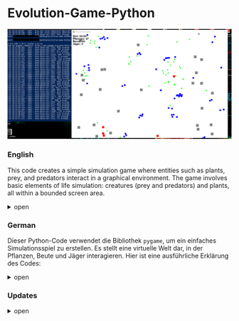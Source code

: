 # Evolution-Game-Python

![Alt text](/preview.png?raw=true "preview")

### **English**
This code creates a simple simulation game where entities such as plants, prey, and predators interact in a graphical environment. The game involves basic elements of life simulation: creatures (prey and predators) and plants, all within a bounded screen area.

<details>
  <summary>open</summary>
  Certainly! Here’s a detailed explanation of the provided Python code using the `pygame` library for creating a simple simulation game:

---

### Key Components

#### 1. **Imports and Constants**

- **Imports:**
  - `pygame`: For game development, including graphics and user input.
  - `random`: For generating random numbers, useful for movement and reproduction.
  - `math`: For mathematical functions, like calculating distances.

- **Constants:**
  - `WINDOW_WIDTH`, `WINDOW_HEIGHT`: Dimensions of the game window.
  - `FPS`: Frames per second to control the game update rate.
  - Colors (e.g., `WHITE`, `GREEN`, `BLUE`, `RED`, `GRAY`): For drawing entities.
  - Sizes for different entities (e.g., `PLANT_SIZE`, `PREY_SIZE`, `PREDATOR_SIZE`, `OBSTACLE_SIZE`).
  - Numbers and parameters related to entities (e.g., `NUM_PLANTS`, `PREY_LIFETIME`, `PLANTS_EATEN_TO_REPRODUCE`).

#### 2. **Classes**

- **Creature Class:**
  - **Base Class** for all entities. 
  - **Attributes:** Position, color, size, speed, sight range, and lifetime.
  - **Methods:**
    - `update()`: Updates the creature's state, checking if it needs to be removed due to the expiration of its lifetime.
    - `detect_objects()`: Finds objects within the sight range.
    - `wrap_around_screen()`: Wraps around the screen edges to simulate continuous movement.
    - `random_movement()`: Moves the creature randomly if no specific target is detected.

- **Prey Class:**
  - **Inherits** from `Creature`.
  - **Attributes:** Keeps track of how many plants it has eaten.
  - **Methods:**
    - `update()`: Moves, searches for food, and avoids obstacles.
    - `move()`: Moves towards the nearest plant or away from predators.
    - `search_for_food()`: Eats plants and handles reproduction if enough plants are consumed.
    - `reproduce()`: Creates a new prey.
    - `avoid_obstacles()`: Avoids obstacles by moving away from them.
    - `avoid_overlap()`: Prevents overlapping with other preys.

- **Predator Class:**
  - **Inherits** from `Creature`.
  - **Attributes:** Keeps track of how many preys it has eaten.
  - **Methods:**
    - `update()`: Moves, searches for prey, and avoids obstacles.
    - `move()`: Moves towards the nearest prey or moves randomly if no prey is nearby.
    - `search_for_food()`: Eats prey and handles reproduction if enough prey are consumed.
    - `reproduce()`: Creates a new predator.
    - `avoid_obstacles()`: Avoids obstacles by moving away from them.
    - `avoid_overlap()`: Prevents overlapping with other predators.

- **Plant Class:**
  - **Extends** `pygame.sprite.Sprite`.
  - **Attributes:** Position and last reproduction time.
  - **Methods:**
    - `update()`: Checks if it’s time to reproduce.
    - `reproduce()`: Creates a new plant at a random position.
    - `get_random_position()`: Finds a random position on the screen for new plants.

- **Obstacle Class:**
  - **Extends** `pygame.sprite.Sprite`.
  - **Attributes:** Position and size of obstacles.

#### 3. **Main Function**

- **Initialization:**
  - Sets up the game environment, including the display window, sprite groups, and initial entities.

- **Game Loop:**
  - Handles user events (e.g., quitting the game).
  - Updates all sprites.
  - Clears and redraws the screen each frame.
  - Regulates the frame rate based on the `FPS` setting.

### Summary

The code defines a simple simulation where:
- **Plants** grow and reproduce over time.
- **Prey** eat plants, flee from predators, and reproduce.
- **Predators** hunt prey, avoid obstacles, and reproduce.
- **Obstacles** act as barriers within the environment.

The game operates within a window where all these entities interact, using basic physics for movement and behavior, and provides a continuous simulation of their interactions based on the defined parameters and constants.

### **detailed overview**
<details>
  <summary>open</summary>
Certainly! Here's a detailed overview of the provided Pygame code for an ecosystem simulation, written in English:

### 1. **Imports and Constants**

```python
import pygame
import random
import math
import logging
```

- `pygame`: Library used for game development.
- `random`: For generating random numbers and movements.
- `math`: For mathematical operations like distance calculations.
- `logging`: For logging events and debugging.

**Constants and Settings:**
- `WINDOW_WIDTH`, `WINDOW_HEIGHT`: Dimensions of the game window.
- `FPS`: Frames per second for game updates.
- `WHITE`, `GREEN`, `BLUE`, `RED`, `GRAY`, `BLACK`: Color definitions.
- `PLANT_SIZE`, `PREY_SIZE`, `PREDATOR_SIZE`, `OBSTACLE_SIZE`: Sizes of various sprites.
- `NUM_PLANTS`, `NUM_PREYS`, `MIN_PREDATORS`, `NUM_OBSTACLES`: Initial counts for the sprites.
- `MAX_PLANTS`: Maximum number of plants.
- `PREY_LIFETIME`, `PREDATOR_LIFETIME`: Lifetimes of prey and predators.
- `PLANTS_EATEN_TO_REPRODUCE`, `PREYS_EATEN_TO_REPRODUCE`: Number of food units required for reproduction.
- `SIGHT_RANGE`: Vision range of creatures.
- `MIN_PREYS`: Minimum number of prey.
- `PLANT_GROWTH_INTERVAL`: Growth interval for plants.
- `PREY_SPEED`, `PREDATOR_SPEED`, `RANDOM_MOVEMENT_INTERVAL`: Movement parameters for creatures.

### 2. **Logging Setup**

```python
logging.basicConfig(level=logging.DEBUG, format='%(asctime)s - %(levelname)s - %(message)s')
```

- Configures the logging module to capture debug messages.

### 3. **Game Classes**

**`Creature` Class**

```python
class Creature(pygame.sprite.Sprite):
    def __init__(self, x, y, color, size, sight_range, life_time, speed):
        super().__init__()
        self.image = pygame.Surface((size, size))
        self.image.fill(color)
        self.rect = self.image.get_rect(topleft=(x, y))
        self.size = size
        self.sight_range = sight_range
        self.life_time = life_time
        self.speed = speed
        self.timer = pygame.time.get_ticks()
        self.last_food_time = pygame.time.get_ticks()
        self.last_random_movement_time = pygame.time.get_ticks()
        self.direction = pygame.Vector2(random.choice([-1, 1]), random.choice([-1, 1])).normalize()

    def update(self):
        if pygame.time.get_ticks() - self.timer > self.life_time:
            logging.info(f"{self.__class__.__name__} has exceeded its lifetime and will be removed.")
            self.kill()
        
        self.wrap_around_screen()
        self.random_movement()

    def detect_objects(self, objects):
        detected = []
        for obj in objects:
            if self.get_distance(obj) < self.sight_range:
                detected.append(obj)
        return detected

    def get_distance(self, obj):
        return math.hypot(self.rect.centerx - obj.rect.centerx, self.rect.centery - obj.rect.centery)

    def wrap_around_screen(self):
        if self.rect.left > WINDOW_WIDTH:
            self.rect.right = 0
        elif self.rect.right < 0:
            self.rect.left = WINDOW_WIDTH
        if self.rect.top > WINDOW_HEIGHT:
            self.rect.bottom = 0
        elif self.rect.bottom < 0:
            self.rect.top = WINDOW_HEIGHT

    def random_movement(self):
        current_time = pygame.time.get_ticks()
        if current_time - self.last_random_movement_time > RANDOM_MOVEMENT_INTERVAL:
            self.last_random_movement_time = current_time
            self.direction = pygame.Vector2(random.choice([-1, 1]), random.choice([-1, 1])).normalize()

        self.rect.x += self.direction.x * self.speed
        self.rect.y += self.direction.y * self.speed
```

- `Creature` is the base class for all creatures in the game. It includes basic properties like position, size, lifetime, and movement.
- `update()` is called each frame to move the object and check its lifetime.
- `detect_objects()`, `get_distance()`, `wrap_around_screen()`, `random_movement()` handle behavior and interaction of creatures.

**`Prey` Class**

```python
class Prey(Creature):
    def __init__(self, x, y):
        super().__init__(x, y, BLUE, PREY_SIZE, SIGHT_RANGE, PREY_LIFETIME, PREY_SPEED)
        self.plants_eaten = 0

    def update(self):
        super().update()
        self.move()
        self.search_for_food()
        self.avoid_obstacles()

    def move(self):
        predators_in_range = self.detect_objects(predators)
        if predators_in_range:
            closest_predator = min(predators_in_range, key=lambda p: self.get_distance(p))
            direction_x = self.rect.centerx - closest_predator.rect.centerx
            direction_y = self.rect.centery - closest_predator.rect.centery
            distance = math.hypot(direction_x, direction_y)
            if distance > 0:
                direction_x /= distance
                direction_y /= distance
                self.direction = pygame.Vector2(direction_x, direction_y)
                self.rect.x += self.direction.x * PREY_SPEED
                self.rect.y += self.direction.y * PREY_SPEED
        else:
            plants_in_range = self.detect_objects(plants)
            if plants_in_range:
                closest_plant = min(plants_in_range, key=lambda p: self.get_distance(p))
                direction_x = closest_plant.rect.centerx - self.rect.centerx
                direction_y = closest_plant.rect.centery - self.rect.centery
                distance = math.hypot(direction_x, direction_y)
                if distance > 0:
                    direction_x /= distance
                    direction_y /= distance
                    self.direction = pygame.Vector2(direction_x, direction_y)
                    self.rect.x += self.direction.x * PREY_SPEED
                    self.rect.y += self.direction.y * PREY_SPEED

        self.avoid_overlap(preys)

    def search_for_food(self):
        if plants:
            plants_in_range = self.detect_objects(plants)
            if plants_in_range:
                closest_plant = min(plants_in_range, key=lambda p: self.get_distance(p))
                if self.get_distance(closest_plant) < self.size:
                    plants.remove(closest_plant)
                    all_sprites.remove(closest_plant)
                    self.plants_eaten += 1
                    self.last_food_time = pygame.time.get_ticks()

                    if self.plants_eaten >= PLANTS_EATEN_TO_REPRODUCE:
                        self.plants_eaten = 0
                        self.reproduce()

    def reproduce(self):
        new_prey = Prey(self.rect.x + random.randint(-20, 20), self.rect.y + random.randint(-20, 20))
        preys.add(new_prey)
        all_sprites.add(new_prey)
        logging.info(f"New prey created at ({new_prey.rect.x}, {new_prey.rect.y}).")

    def avoid_obstacles(self):
        obstacles_in_range = self.detect_objects(obstacles)
        if obstacles_in_range:
            closest_obstacle = min(obstacles_in_range, key=lambda o: self.get_distance(o))
            direction_x = self.rect.centerx - closest_obstacle.rect.centerx
            direction_y = self.rect.centery - closest_obstacle.rect.centery
            distance = math.hypot(direction_x, direction_y)
            if distance > 0:
                direction_x /= distance
                direction_y /= distance
                self.rect.x += direction_x * PREY_SPEED
                self.rect.y += direction_y * PREY_SPEED

    def avoid_overlap(self, group):
        for sprite in group:
            if sprite != self and pygame.sprite.collide_rect(self, sprite):
                direction_x = self.rect.centerx - sprite.rect.centerx
                direction_y = self.rect.centery - sprite.rect.centery
                distance = math.hypot(direction_x, direction_y)
                if distance > 0:
                    direction_x /= distance
                    direction_y /= distance
                    self.rect.x += direction_x * PREY_SPEED
                    self.rect.y += direction_y * PREY_SPEED
```

- `Prey` inherits from `Creature` and provides the logic for prey behavior.
- `move()` controls prey movement based on proximity to predators or plants.
- `search_for_food()` looks for plants to eat and allows reproduction.
- `avoid_obstacles()` and `avoid_overlap()` prevent collisions with obstacles or other prey.

**`Predator` Class**

```python
class Predator(Creature):
    def __init__(self, x, y):
        super().__init__(x, y, RED, PREDATOR_SIZE, SIGHT_RANGE, PREDATOR_LIFETIME, PREDATOR_SPEED)
        self.preys_eaten = 0

    def update(self):
        super().update()
        self.move()
        self.search_for_food()
        self.avoid_obstacles()

    def move(self):
        preys_in_range = self.detect_objects(preys)
        if preys_in_range:
            closest_prey = min(preys_in_range, key=lambda p: self.get_distance(p))
            direction_x = closest_prey.rect.centerx - self.rect.centerx
            direction_y = closest_prey.rect.centery - self.rect.centery
            distance = math.hypot(direction_x, direction_y)
            if distance > 0:
                direction_x /= distance
                direction_y /= distance


                self.direction = pygame.Vector2(direction_x, direction_y)
                self.rect.x += self.direction.x * PREDATOR_SPEED
                self.rect.y += self.direction.y * PREDATOR_SPEED
        self.avoid_overlap(predators)

    def search_for_food(self):
        if preys:
            preys_in_range = self.detect_objects(preys)
            if preys_in_range:
                closest_prey = min(preys_in_range, key=lambda p: self.get_distance(p))
                if self.get_distance(closest_prey) < self.size:
                    preys.remove(closest_prey)
                    all_sprites.remove(closest_prey)
                    self.preys_eaten += 1
                    self.last_food_time = pygame.time.get_ticks()

                    if self.preys_eaten >= PREYS_EATEN_TO_REPRODUCE:
                        self.preys_eaten = 0
                        self.reproduce()

    def reproduce(self):
        new_predator = Predator(self.rect.x + random.randint(-20, 20), self.rect.y + random.randint(-20, 20))
        predators.add(new_predator)
        all_sprites.add(new_predator)
        logging.info(f"New predator created at ({new_predator.rect.x}, {new_predator.rect.y}).")

    def avoid_obstacles(self):
        obstacles_in_range = self.detect_objects(obstacles)
        if obstacles_in_range:
            closest_obstacle = min(obstacles_in_range, key=lambda o: self.get_distance(o))
            direction_x = self.rect.centerx - closest_obstacle.rect.centerx
            direction_y = self.rect.centery - closest_obstacle.rect.centery
            distance = math.hypot(direction_x, direction_y)
            if distance > 0:
                direction_x /= distance
                direction_y /= distance
                self.rect.x += direction_x * PREDATOR_SPEED
                self.rect.y += direction_y * PREDATOR_SPEED

    def avoid_overlap(self, group):
        for sprite in group:
            if sprite != self and pygame.sprite.collide_rect(self, sprite):
                direction_x = self.rect.centerx - sprite.rect.centerx
                direction_y = self.rect.centery - sprite.rect.centery
                distance = math.hypot(direction_x, direction_y)
                if distance > 0:
                    direction_x /= distance
                    direction_y /= distance
                    self.rect.x += direction_x * PREDATOR_SPEED
                    self.rect.y += direction_y * PREDATOR_SPEED
```

- `Predator` inherits from `Creature` and provides the logic for predator behavior.
- `move()` controls predator movement based on proximity to prey.
- `search_for_food()` looks for prey to eat and allows reproduction.
- `avoid_obstacles()` and `avoid_overlap()` prevent collisions with obstacles or other predators.

**`Plant` and `Obstacle` Classes**

```python
class Plant(pygame.sprite.Sprite):
    def __init__(self, x, y):
        super().__init__()
        self.image = pygame.Surface((PLANT_SIZE, PLANT_SIZE))
        self.image.fill(GREEN)
        self.rect = self.image.get_rect(topleft=(x, y))

class Obstacle(pygame.sprite.Sprite):
    def __init__(self, x, y):
        super().__init__()
        self.image = pygame.Surface((OBSTACLE_SIZE, OBSTACLE_SIZE))
        self.image.fill(GRAY)
        self.rect = self.image.get_rect(topleft=(x, y))
```

- `Plant` and `Obstacle` are simple sprites for plants and obstacles, which do not require complex logic.

### 4. **Game Initialization**

```python
pygame.init()
screen = pygame.display.set_mode((WINDOW_WIDTH, WINDOW_HEIGHT))
pygame.display.set_caption("Ecosystem Simulation")
clock = pygame.time.Clock()
```

- Initializes Pygame, sets up the game window, and creates a clock to control the frame rate.

**Sprite Groups**

- `all_sprites`, `plants`, `preys`, `predators`, `obstacles`: Groups to manage and draw sprites.
- Initializes sprites and adds them to their respective groups (plants, prey, predators, obstacles).

### 5. **Drawing the Overview**

```python
def draw_stats(screen, start_time):
    font = pygame.font.SysFont(None, 30)
    elapsed_time = pygame.time.get_ticks() - start_time
    seconds = elapsed_time // 1000
    minutes = seconds // 60
    seconds %= 60

    text = [
        f"Time: {minutes:02}:{seconds:02}",
        f"Plants: {len(plants)}",
        f"Prey: {len(preys)}",
        f"Predators: {len(predators)}"
    ]

    for i, line in enumerate(text):
        label = font.render(line, True, BLACK)
        screen.blit(label, (10, 10 + i * 20))
```

- Draws status information (time, number of plants, prey, and predators) on the screen.

### 6. **Game Loop**

```python
running = True
start_time = pygame.time.get_ticks()

while running:
    for event in pygame.event.get():
        if event.type == pygame.QUIT:
            running = False

    all_sprites.update()

    screen.fill(WHITE)
    all_sprites.draw(screen)
    draw_stats(screen, start_time)
    pygame.display.flip()
    clock.tick(FPS)

pygame.quit()
```

- Main game loop that handles events, updates sprites, draws everything on the screen, and manages the frame rate.
- Exits the game when the window is closed.

### Summary

The code represents a basic ecosystem simulation where plants grow, prey eats plants, and predators hunt prey. It includes fundamental mechanisms for movement, collision detection, reproduction, and interaction among different types of sprites. Pygame is used for graphical display and event handling.
  </details>
  </details>

### **German**

Dieser Python-Code verwendet die Bibliothek `pygame`, um ein einfaches Simulationsspiel zu erstellen. Es stellt eine virtuelle Welt dar, in der Pflanzen, Beute und Jäger interagieren. Hier ist eine ausführliche Erklärung des Codes:
<details>
  <summary>open</summary>


### 1. **Konstanten und Einstellungen**

**Konstanten und grundlegende Einstellungen definieren:**
- **`WINDOW_WIDTH` und `WINDOW_HEIGHT`**: Bestimmen die Größe des Fensterbereichs, in dem das Spiel läuft (1200x800 Pixel).
- **`FPS`**: Die Anzahl der Frames pro Sekunde für das Spiel (30 FPS).
- **Farben**: Definieren die Farben für verschiedene Objekte im Spiel (z.B. `WHITE`, `GREEN`, `BLUE`, `RED`, `GRAY`).
- **Größen**: Bestimmen die Größe der verschiedenen Sprites im Spiel (z.B. Pflanzen, Beute, Jäger, Hindernisse).
- **Anzahl der Anfangsobjekte**: Legen fest, wie viele Pflanzen, Beute und Jäger zu Beginn des Spiels erzeugt werden.
- **Lebenszeiten**: Bestimmen, wie lange Beute und Jäger leben, bevor sie verschwinden.
- **Fortpflanzungsbedingungen**: Regeln, wie viele Pflanzen Beute essen muss oder wie viele Beute Jäger essen muss, um sich fortzupflanzen.
- **Sichtfeld**: Legt den Bereich fest, in dem Beute und Jäger andere Objekte erkennen können.
- **Wachstumsrate**: Bestimmt, wie oft eine Pflanze sich selbst reproduziert.
- **Bewegungsparameter**: Bestimmen die Geschwindigkeit der Beute und Jäger sowie den Intervall für zufällige Bewegungen.

### 2. **Spielklassen**

**Basisklasse `Creature`:**
- **`__init__`**: Initialisiert die grundlegenden Eigenschaften eines Lebewesens, einschließlich Größe, Sichtfeld, Lebenszeit und Geschwindigkeit.
- **`update`**: Aktualisiert den Zustand des Lebewesens, überprüft die Lebenszeit und bewegt das Lebewesen.
- **`detect_objects`**: Ermittelt Objekte im Sichtfeld des Lebewesens.
- **`get_distance`**: Berechnet die Entfernung zu einem anderen Objekt.
- **`wrap_around_screen`**: Stellt sicher, dass das Lebewesen am Rand des Bildschirms wieder erscheint (Bildschirm-Wraparound).
- **`random_movement`**: Bewegt das Lebewesen zufällig, wenn keine spezifischen Ziele vorhanden sind.

**Abgeleitete Klasse `Prey`:**
- **`__init__`**: Initialisiert Beute mit spezifischen Eigenschaften.
- **`update`**: Aktualisiert die Beute, einschließlich Bewegung und Nahrungssuche.
- **`move`**: Bewegt die Beute entweder in Richtung der nächsten Pflanze oder flieht vor Jägern.
- **`search_for_food`**: Sucht nach Pflanzen, isst sie und überprüft die Fortpflanzung.
- **`reproduce`**: Fortpflanzung durch Erzeugung neuer Beute.
- **`avoid_obstacles`**: Vermeidet Hindernisse.
- **`avoid_overlap`**: Verhindert das Überlappen von Beute.

**Abgeleitete Klasse `Predator`:**
- **`__init__`**: Initialisiert Jäger mit spezifischen Eigenschaften.
- **`update`**: Aktualisiert den Jäger, einschließlich Bewegung und Nahrungssuche.
- **`move`**: Bewegt den Jäger in Richtung der nächsten Beute oder zufällig, wenn keine Beute in der Nähe ist.
- **`search_for_food`**: Sucht nach Beute, isst sie und überprüft die Fortpflanzung.
- **`reproduce`**: Fortpflanzung durch Erzeugung neuer Jäger.
- **`avoid_obstacles`**: Vermeidet Hindernisse.
- **`avoid_overlap`**: Verhindert das Überlappen von Jägern.

**Klasse `Plant`:**
- **`__init__`**: Initialisiert eine Pflanze mit spezifischen Eigenschaften.
- **`update`**: Aktualisiert die Pflanze, einschließlich der Reproduktion.
- **`reproduce`**: Fortpflanzung durch Erzeugung neuer Pflanzen.
- **`get_random_position`**: Bestimmt eine zufällige Position für die Pflanze, an der keine andere Pflanze bereits vorhanden ist.

**Klasse `Obstacle`:**
- **`__init__`**: Initialisiert ein Hindernis mit spezifischen Eigenschaften.

### 3. **Hauptfunktion**

**`main`**: 
- Initialisiert pygame und erstellt das Fenster.
- Setzt die verschiedenen Sprite-Gruppen (`all_sprites`, `plants`, `preys`, `predators`, `obstacles`).
- Erzeugt Pflanzen, Beute, Jäger und Hindernisse und fügt sie den entsprechenden Gruppen hinzu.
- Führt die Hauptspielschleife aus:
  - Überprüft Ereignisse (z.B. Beenden des Spiels).
  - Aktualisiert alle Sprites.
  - Zeichnet alle Sprites auf den Bildschirm.
  - Aktualisiert den Bildschirm und steuert die Bildwiederholrate.

### **Was ist möglich?**

- **Pflanzen wachsen und reproduzieren**: Pflanzen erscheinen nach und nach und füllen den Bildschirm, bis die maximale Anzahl erreicht ist.
- **Beute bewegen und fressen**: Beute sucht nach Pflanzen, frisst sie und bewegt sich entweder zu Pflanzen oder flieht vor Jägern.
- **Jäger bewegen und jagen**: Jäger suchen nach Beute und bewegen sich in deren Richtung. Sie können sich auch zufällig bewegen, wenn keine Beute in der Nähe ist.
- **Vermeidung von Hindernissen und Kollisionen**: Sowohl Beute als auch Jäger vermeiden Hindernisse und verhindern Kollisionen mit anderen Lebewesen.
- **Fortpflanzung**: Beute und Jäger reproduzieren sich basierend auf den Regeln für gegessene Pflanzen oder Beute.

Dieses Spiel simuliert ein einfaches Ökosystem, in dem Pflanzen wachsen, Beute sich ernährt und Jäger jagen. Es bietet eine gute Grundlage, um mit pygame komplexere Spiele und Simulationen zu erstellen.
<details>
  <summary>Ausführliche Überblick</summary>
 Hier ist der ausführliche Überblick über den bereitgestellten Pygame-Code für eine Ökosystem-Simulation. Der Code enthält die grundlegenden Elemente eines Spiels, einschließlich der Initialisierung, der Definition von Klassen für verschiedene Spielfiguren und die Hauptspielschleife. Ich werde die einzelnen Abschnitte des Codes detailliert erklären:

### 1. **Importe und Konstanten**

```python
import pygame
import random
import math
import logging
```

- `pygame`: Bibliothek für die Entwicklung von Spielen.
- `random`: Für zufällige Zahlen und Bewegungen.
- `math`: Für mathematische Operationen, wie Berechnung von Distanzen.
- `logging`: Für das Loggen von Ereignissen und Debugging.

**Konstanten und Einstellungen:**
- `WINDOW_WIDTH`, `WINDOW_HEIGHT`: Größe des Spielfensters.
- `FPS`: Frames pro Sekunde, die das Spiel aktualisiert.
- `WHITE`, `GREEN`, `BLUE`, `RED`, `GRAY`, `BLACK`: Farbdefinitionen.
- `PLANT_SIZE`, `PREY_SIZE`, `PREDATOR_SIZE`, `OBSTACLE_SIZE`: Größen der verschiedenen Sprites.
- `NUM_PLANTS`, `NUM_PREYS`, `MIN_PREDATORS`, `NUM_OBSTACLES`: Anfangszahlen für die Sprites.
- `MAX_PLANTS`: Maximale Anzahl an Pflanzen.
- `PREY_LIFETIME`, `PREDATOR_LIFETIME`: Lebensdauer der Beute und Jäger.
- `PLANTS_EATEN_TO_REPRODUCE`, `PREYS_EATEN_TO_REPRODUCE`: Anzahl der notwendigen Nahrungseinheiten zur Fortpflanzung.
- `SIGHT_RANGE`: Sichtfeld der Kreaturen.
- `MIN_PREYS`: Minimale Anzahl an Beute.
- `PLANT_GROWTH_INTERVAL`: Wachstumsintervall der Pflanzen.
- `PREY_SPEED`, `PREDATOR_SPEED`, `RANDOM_MOVEMENT_INTERVAL`: Bewegungsparameter der Kreaturen.

### 2. **Logging Einrichtung**

```python
logging.basicConfig(level=logging.DEBUG, format='%(asctime)s - %(levelname)s - %(message)s')
```

- Konfiguriert das Logging-Modul, um Debug-Meldungen zu erfassen.

### 3. **Spielklassen**

**`Creature` Klasse**

```python
class Creature(pygame.sprite.Sprite):
    def __init__(self, x, y, color, size, sight_range, life_time, speed):
        super().__init__()
        self.image = pygame.Surface((size, size))
        self.image.fill(color)
        self.rect = self.image.get_rect(topleft=(x, y))
        self.size = size
        self.sight_range = sight_range
        self.life_time = life_time
        self.speed = speed
        self.timer = pygame.time.get_ticks()
        self.last_food_time = pygame.time.get_ticks()
        self.last_random_movement_time = pygame.time.get_ticks()
        self.direction = pygame.Vector2(random.choice([-1, 1]), random.choice([-1, 1])).normalize()

    def update(self):
        if pygame.time.get_ticks() - self.timer > self.life_time:
            logging.info(f"{self.__class__.__name__} hat seine Lebenszeit überschritten und wird entfernt.")
            self.kill()
        
        self.wrap_around_screen()
        self.random_movement()

    def detect_objects(self, objects):
        detected = []
        for obj in objects:
            if self.get_distance(obj) < self.sight_range:
                detected.append(obj)
        return detected

    def get_distance(self, obj):
        return math.hypot(self.rect.centerx - obj.rect.centerx, self.rect.centery - obj.rect.centery)

    def wrap_around_screen(self):
        if self.rect.left > WINDOW_WIDTH:
            self.rect.right = 0
        elif self.rect.right < 0:
            self.rect.left = WINDOW_WIDTH
        if self.rect.top > WINDOW_HEIGHT:
            self.rect.bottom = 0
        elif self.rect.bottom < 0:
            self.rect.top = WINDOW_HEIGHT

    def random_movement(self):
        current_time = pygame.time.get_ticks()
        if current_time - self.last_random_movement_time > RANDOM_MOVEMENT_INTERVAL:
            self.last_random_movement_time = current_time
            self.direction = pygame.Vector2(random.choice([-1, 1]), random.choice([-1, 1])).normalize()

        self.rect.x += self.direction.x * self.speed
        self.rect.y += self.direction.y * self.speed
```

- `Creature` ist die Basis-Klasse für alle Kreaturen im Spiel. Sie enthält grundlegende Eigenschaften wie Position, Größe, Lebensdauer und Bewegung.
- `update()` wird in jedem Frame aufgerufen, um das Objekt zu bewegen und die Lebensdauer zu überprüfen.
- `detect_objects()`, `get_distance()`, `wrap_around_screen()`, `random_movement()` sind Methoden, die das Verhalten und die Interaktion der Kreaturen steuern.

**`Prey` Klasse**

```python
class Prey(Creature):
    def __init__(self, x, y):
        super().__init__(x, y, BLUE, PREY_SIZE, SIGHT_RANGE, PREY_LIFETIME, PREY_SPEED)
        self.plants_eaten = 0

    def update(self):
        super().update()
        self.move()
        self.search_for_food()
        self.avoid_obstacles()

    def move(self):
        predators_in_range = self.detect_objects(predators)
        if predators_in_range:
            closest_predator = min(predators_in_range, key=lambda p: self.get_distance(p))
            direction_x = self.rect.centerx - closest_predator.rect.centerx
            direction_y = self.rect.centery - closest_predator.rect.centery
            distance = math.hypot(direction_x, direction_y)
            if distance > 0:
                direction_x /= distance
                direction_y /= distance
                self.direction = pygame.Vector2(direction_x, direction_y)
                self.rect.x += self.direction.x * PREY_SPEED
                self.rect.y += self.direction.y * PREY_SPEED
        else:
            plants_in_range = self.detect_objects(plants)
            if plants_in_range:
                closest_plant = min(plants_in_range, key=lambda p: self.get_distance(p))
                direction_x = closest_plant.rect.centerx - self.rect.centerx
                direction_y = closest_plant.rect.centery - self.rect.centery
                distance = math.hypot(direction_x, direction_y)
                if distance > 0:
                    direction_x /= distance
                    direction_y /= distance
                    self.direction = pygame.Vector2(direction_x, direction_y)
                    self.rect.x += self.direction.x * PREY_SPEED
                    self.rect.y += self.direction.y * PREY_SPEED

        self.avoid_overlap(preys)

    def search_for_food(self):
        if plants:
            plants_in_range = self.detect_objects(plants)
            if plants_in_range:
                closest_plant = min(plants_in_range, key=lambda p: self.get_distance(p))
                if self.get_distance(closest_plant) < self.size:
                    plants.remove(closest_plant)
                    all_sprites.remove(closest_plant)
                    self.plants_eaten += 1
                    self.last_food_time = pygame.time.get_ticks()

                    if self.plants_eaten >= PLANTS_EATEN_TO_REPRODUCE:
                        self.plants_eaten = 0
                        self.reproduce()

    def reproduce(self):
        new_prey = Prey(self.rect.x + random.randint(-20, 20), self.rect.y + random.randint(-20, 20))
        preys.add(new_prey)
        all_sprites.add(new_prey)
        logging.info(f"Neue Beute bei ({new_prey.rect.x}, {new_prey.rect.y}) erzeugt.")

    def avoid_obstacles(self):
        obstacles_in_range = self.detect_objects(obstacles)
        if obstacles_in_range:
            closest_obstacle = min(obstacles_in_range, key=lambda o: self.get_distance(o))
            direction_x = self.rect.centerx - closest_obstacle.rect.centerx
            direction_y = self.rect.centery - closest_obstacle.rect.centery
            distance = math.hypot(direction_x, direction_y)
            if distance > 0:
                direction_x /= distance
                direction_y /= distance
                self.rect.x += direction_x * PREY_SPEED
                self.rect.y += direction_y * PREY_SPEED

    def avoid_overlap(self, group):
        for sprite in group:
            if sprite != self and pygame.sprite.collide_rect(self, sprite):
                direction_x = self.rect.centerx - sprite.rect.centerx
                direction_y = self.rect.centery - sprite.rect.centery
                distance = math.hypot(direction_x, direction_y)
                if distance > 0:
                    direction_x /= distance
                    direction_y /= distance
                    self.rect.x += direction_x * PREY_SPEED
                    self.rect.y += direction_y * PREY_SPEED
```

- `Prey` erbt von `Creature` und stellt die Logik für die Beute bereit.
- `move()` steuert die Bewegung der Beute, abhängig von der Nähe zu Raubtieren oder Pflanzen.
- `search_for_food()` sucht nach Pflanzen zum Fressen und ermöglicht die Fortpflanzung.
- `avoid_obstacles()` und `avoid_overlap()` verhindern, dass Beute mit Hindernissen oder anderen Beutetieren kollidiert.

**`Predator` Klasse**

```python
class Predator(Creature):
    def __init__(self, x, y):
        super().__init__(x, y, RED, PREDATOR_SIZE, SIGHT_RANGE, PREDATOR_LIFETIME, PRED

ATOR_SPEED)
        self.preys_eaten = 0

    def update(self):
        super().update()
        self.move()
        self.search_for_food()
        self.avoid_obstacles()

    def move(self):
        preys_in_range = self.detect_objects(preys)
        if preys_in_range:
            closest_prey = min(preys_in_range, key=lambda p: self.get_distance(p))
            direction_x = closest_prey.rect.centerx - self.rect.centerx
            direction_y = closest_prey.rect.centery - self.rect.centery
            distance = math.hypot(direction_x, direction_y)
            if distance > 0:
                direction_x /= distance
                direction_y /= distance
                self.direction = pygame.Vector2(direction_x, direction_y)
                self.rect.x += self.direction.x * PREDATOR_SPEED
                self.rect.y += self.direction.y * PREDATOR_SPEED
        self.avoid_overlap(predators)

    def search_for_food(self):
        if preys:
            preys_in_range = self.detect_objects(preys)
            if preys_in_range:
                closest_prey = min(preys_in_range, key=lambda p: self.get_distance(p))
                if self.get_distance(closest_prey) < self.size:
                    preys.remove(closest_prey)
                    all_sprites.remove(closest_prey)
                    self.preys_eaten += 1
                    self.last_food_time = pygame.time.get_ticks()

                    if self.preys_eaten >= PREYS_EATEN_TO_REPRODUCE:
                        self.preys_eaten = 0
                        self.reproduce()

    def reproduce(self):
        new_predator = Predator(self.rect.x + random.randint(-20, 20), self.rect.y + random.randint(-20, 20))
        predators.add(new_predator)
        all_sprites.add(new_predator)
        logging.info(f"Neuer Jäger bei ({new_predator.rect.x}, {new_predator.rect.y}) erzeugt.")

    def avoid_obstacles(self):
        obstacles_in_range = self.detect_objects(obstacles)
        if obstacles_in_range:
            closest_obstacle = min(obstacles_in_range, key=lambda o: self.get_distance(o))
            direction_x = self.rect.centerx - closest_obstacle.rect.centerx
            direction_y = self.rect.centery - closest_obstacle.rect.centery
            distance = math.hypot(direction_x, direction_y)
            if distance > 0:
                direction_x /= distance
                direction_y /= distance
                self.rect.x += direction_x * PREDATOR_SPEED
                self.rect.y += direction_y * PREDATOR_SPEED

    def avoid_overlap(self, group):
        for sprite in group:
            if sprite != self and pygame.sprite.collide_rect(self, sprite):
                direction_x = self.rect.centerx - sprite.rect.centerx
                direction_y = self.rect.centery - sprite.rect.centery
                distance = math.hypot(direction_x, direction_y)
                if distance > 0:
                    direction_x /= distance
                    direction_y /= distance
                    self.rect.x += direction_x * PREDATOR_SPEED
                    self.rect.y += direction_y * PREDATOR_SPEED
```

- `Predator` erbt von `Creature` und stellt die Logik für die Raubtiere bereit.
- `move()` steuert die Bewegung der Raubtiere, abhängig von der Nähe zu Beutetieren.
- `search_for_food()` sucht nach Beute und ermöglicht die Fortpflanzung.
- `avoid_obstacles()` und `avoid_overlap()` verhindern, dass Raubtiere mit Hindernissen oder anderen Raubtieren kollidieren.

**`Plant` und `Obstacle` Klassen**

```python
class Plant(pygame.sprite.Sprite):
    def __init__(self, x, y):
        super().__init__()
        self.image = pygame.Surface((PLANT_SIZE, PLANT_SIZE))
        self.image.fill(GREEN)
        self.rect = self.image.get_rect(topleft=(x, y))

class Obstacle(pygame.sprite.Sprite):
    def __init__(self, x, y):
        super().__init__()
        self.image = pygame.Surface((OBSTACLE_SIZE, OBSTACLE_SIZE))
        self.image.fill(GRAY)
        self.rect = self.image.get_rect(topleft=(x, y))
```

- `Plant` und `Obstacle` sind einfache Sprites für Pflanzen und Hindernisse, die keine besondere Logik benötigen.

### 4. **Spiel Initialisierung**

```python
pygame.init()
screen = pygame.display.set_mode((WINDOW_WIDTH, WINDOW_HEIGHT))
pygame.display.set_caption("Ökosystem Simulation")
clock = pygame.time.Clock()
```

- Initialisiert Pygame und richtet das Fenster sowie die Uhr für die FPS-Steuerung ein.

**Sprite-Gruppen**

- `all_sprites`, `plants`, `preys`, `predators`, `obstacles`: Gruppen zur Verwaltung und zum Zeichnen der Sprites.
- Initialisierung der Sprites in den Gruppen (Pflanzen, Beute, Jäger, Hindernisse).

### 5. **Zeichnen der Übersicht**

```python
def draw_stats(screen, start_time):
    font = pygame.font.SysFont(None, 30)
    elapsed_time = pygame.time.get_ticks() - start_time
    seconds = elapsed_time // 1000
    minutes = seconds // 60
    seconds %= 60

    text = [
        f"Zeit: {minutes:02}:{seconds:02}",
        f"Pflanzen: {len(plants)}",
        f"Beute: {len(preys)}",
        f"Jäger: {len(predators)}"
    ]

    for i, line in enumerate(text):
        label = font.render(line, True, BLACK)
        screen.blit(label, (10, 10 + i * 20))
```

- Zeichnet die Statusinformationen (Zeit, Anzahl der Pflanzen, Beute, Jäger) auf den Bildschirm.

### 6. **Spiel Schleife**

```python
running = True
start_time = pygame.time.get_ticks()

while running:
    for event in pygame.event.get():
        if event.type == pygame.QUIT:
            running = False

    all_sprites.update()

    screen.fill(WHITE)
    all_sprites.draw(screen)
    draw_stats(screen, start_time)
    pygame.display.flip()
    clock.tick(FPS)

pygame.quit()
```

- Hauptspielschleife, die Ereignisse verarbeitet, die Sprites aktualisiert, den Bildschirm löscht, alle Sprites zeichnet und die Statistiken anzeigt.
- Beendet das Spiel, wenn das Fenster geschlossen wird.

### Zusammenfassung

Der Code stellt eine einfache Simulation eines Ökosystems dar, bei dem Pflanzen wachsen, Beute frisst und sich fortpflanzt, während Raubtiere die Beute jagen. Es enthält grundlegende Mechanismen für Bewegung, Kollisionserkennung, Fortpflanzung und Interaktion zwischen verschiedenen Arten von Sprites. Es nutzt Pygame für die Grafikanzeige und Ereignisverarbeitung. 
</details>
    </details>

### **Updates**
<details>
  <summary>open</summary>
  
**01.08.2024/ Version 0.51:**
-------------------------------------------------------------------------------
### **Logging-Setup** 
1. ***Logging-Setup*** 
   - Das Logging-Modul wird mit `logging.basicConfig` eingerichtet, um eine einfache Konfiguration zu ermöglichen.
2. ***Logging in `Creature`:***
   - In der Methode `update()` wird ein Logeintrag erstellt, wenn die Lebenszeit eines `Creature`-Objekts überschritten wird.
3. ***Logging in `Prey`:***
   - Im `reproduce`-Methodenaufruf wird ein Logeintrag gemacht, wenn ein neuer `Prey` erzeugt wird.
4. ***Logging in `Predator`:***
   - Ähnlich wie bei `Prey` wird beim Reproduzieren eines neuen `Predator` ein Logeintrag gemacht.
---------------------------------------------------------------------------------
### **Übersicht auf dem Bildschirm:**
1. ***Funktion `draw_stats(screen, start_time)`:***
   - Diese Funktion berechnet die verstrichene Zeit seit dem Start des Spiels und zeigt die Anzahl der Pflanzen, Beute und Jäger an.
2. ***Übersicht auf dem Bildschirm:***
   - Die Übersicht wird mit der `draw_stats`-Funktion oben links auf dem Bildschirm gezeichnet.
3. ***Zeiterfassung:***
   - Die Startzeit des Spiels wird erfasst und verwendet, um die verstrichene Zeit zu berechnen.
Mit diesen Änderungen wird die Übersicht jetzt in der oberen linken Ecke des Bildschirms angezeigt und aktualisiert.
---------------------------------------------------------------------------------
  </details>
